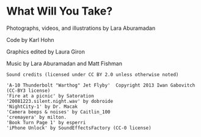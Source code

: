# What Will You Take?

Photographs, videos, and illustrations by Lara Aburamadan

Code by Karl Hohn

Graphics edited by Laura Giron

Music by Lara Aburamadan and Matt Fishman

~~~~~~
Sound credits (licensed under CC BY 2.0 unless otherwise noted)

'A-10 Thunderbolt "Warthog" Jet Flyby'  Copyright 2013 Iwan Gabovitch (CC-BY3 license)
'Fire at a picnic' by Satoration
'20081223.silent.night.wav' by dobroide
'NightCity-1' by Dr. Macak
'Camera beeps & noises' by Caitlin_100
'cremayera' by milton.
'Book Turn Page 1' by esperri
'iPhone Unlock' by SoundEffectsFactory (CC-0 license)